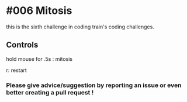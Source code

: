 # #006 Mitosis

this is the sixth challenge in coding train's coding challenges.

## Controls

hold mouse for .5s : mitosis

r: restart

### Please give advice/suggestion by reporting an issue or even better creating a pull request !
